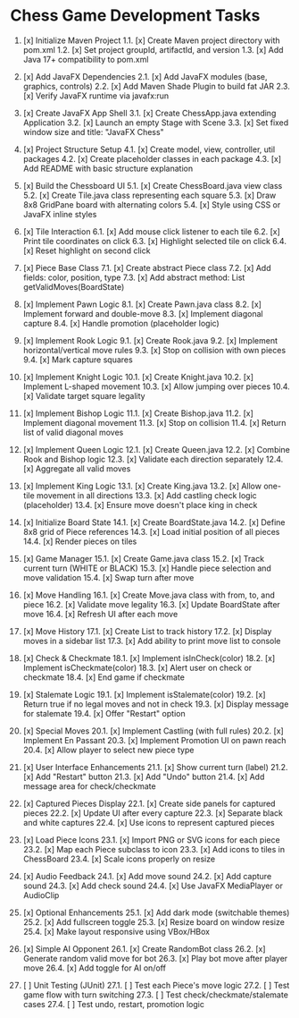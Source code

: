 # Chess Game Development Tasks

1. [x] Initialize Maven Project
1.1. [x] Create Maven project directory with pom.xml
1.2. [x] Set project groupId, artifactId, and version
1.3. [x] Add Java 17+ compatibility to pom.xml

2. [x] Add JavaFX Dependencies
2.1. [x] Add JavaFX modules (base, graphics, controls)
2.2. [x] Add Maven Shade Plugin to build fat JAR
2.3. [x] Verify JavaFX runtime via javafx:run

3. [x] Create JavaFX App Shell
3.1. [x] Create ChessApp.java extending Application
3.2. [x] Launch an empty Stage with Scene
3.3. [x] Set fixed window size and title: "JavaFX Chess"

4. [x] Project Structure Setup
4.1. [x] Create model, view, controller, util packages
4.2. [x] Create placeholder classes in each package
4.3. [x] Add README with basic structure explanation

5. [x] Build the Chessboard UI
5.1. [x] Create ChessBoard.java view class
5.2. [x] Create Tile.java class representing each square
5.3. [x] Draw 8x8 GridPane board with alternating colors
5.4. [x] Style using CSS or JavaFX inline styles

6. [x] Tile Interaction
6.1. [x] Add mouse click listener to each tile
6.2. [x] Print tile coordinates on click
6.3. [x] Highlight selected tile on click
6.4. [x] Reset highlight on second click

7. [x] Piece Base Class
7.1. [x] Create abstract Piece class
7.2. [x] Add fields: color, position, type
7.3. [x] Add abstract method: List<Move> getValidMoves(BoardState)

8. [x] Implement Pawn Logic
8.1. [x] Create Pawn.java class
8.2. [x] Implement forward and double-move
8.3. [x] Implement diagonal capture
8.4. [x] Handle promotion (placeholder logic)

9. [x] Implement Rook Logic
9.1. [x] Create Rook.java
9.2. [x] Implement horizontal/vertical move rules
9.3. [x] Stop on collision with own pieces
9.4. [x] Mark capture squares

10. [x] Implement Knight Logic
10.1. [x] Create Knight.java
10.2. [x] Implement L-shaped movement
10.3. [x] Allow jumping over pieces
10.4. [x] Validate target square legality

11. [x] Implement Bishop Logic
11.1. [x] Create Bishop.java
11.2. [x] Implement diagonal movement
11.3. [x] Stop on collision
11.4. [x] Return list of valid diagonal moves

12. [x] Implement Queen Logic
12.1. [x] Create Queen.java
12.2. [x] Combine Rook and Bishop logic
12.3. [x] Validate each direction separately
12.4. [x] Aggregate all valid moves

13. [x] Implement King Logic
13.1. [x] Create King.java
13.2. [x] Allow one-tile movement in all directions
13.3. [x] Add castling check logic (placeholder)
13.4. [x] Ensure move doesn't place king in check

14. [x] Initialize Board State
14.1. [x] Create BoardState.java
14.2. [x] Define 8x8 grid of Piece references
14.3. [x] Load initial position of all pieces
14.4. [x] Render pieces on tiles

15. [x] Game Manager
15.1. [x] Create Game.java class
15.2. [x] Track current turn (WHITE or BLACK)
15.3. [x] Handle piece selection and move validation
15.4. [x] Swap turn after move

16. [x] Move Handling
16.1. [x] Create Move.java class with from, to, and piece
16.2. [x] Validate move legality
16.3. [x] Update BoardState after move
16.4. [x] Refresh UI after each move

17. [x] Move History
17.1. [x] Create List<Move> to track history
17.2. [x] Display moves in a sidebar list
17.3. [x] Add ability to print move list to console

18. [x] Check & Checkmate
18.1. [x] Implement isInCheck(color)
18.2. [x] Implement isCheckmate(color)
18.3. [x] Alert user on check or checkmate
18.4. [x] End game if checkmate

19. [x] Stalemate Logic
19.1. [x] Implement isStalemate(color)
19.2. [x] Return true if no legal moves and not in check
19.3. [x] Display message for stalemate
19.4. [x] Offer "Restart" option

20. [x] Special Moves
20.1. [x] Implement Castling (with full rules)
20.2. [x] Implement En Passant
20.3. [x] Implement Promotion UI on pawn reach
20.4. [x] Allow player to select new piece type

21. [x] User Interface Enhancements
21.1. [x] Show current turn (label)
21.2. [x] Add "Restart" button
21.3. [x] Add "Undo" button
21.4. [x] Add message area for check/checkmate

22. [x] Captured Pieces Display
22.1. [x] Create side panels for captured pieces
22.2. [x] Update UI after every capture
22.3. [x] Separate black and white captures
22.4. [x] Use icons to represent captured pieces

23. [x] Load Piece Icons
23.1. [x] Import PNG or SVG icons for each piece
23.2. [x] Map each Piece subclass to icon
23.3. [x] Add icons to tiles in ChessBoard
23.4. [x] Scale icons properly on resize

24. [x] Audio Feedback
24.1. [x] Add move sound
24.2. [x] Add capture sound
24.3. [x] Add check sound
24.4. [x] Use JavaFX MediaPlayer or AudioClip

25. [x] Optional Enhancements
25.1. [x] Add dark mode (switchable themes)
25.2. [x] Add fullscreen toggle
25.3. [x] Resize board on window resize
25.4. [x] Make layout responsive using VBox/HBox

26. [x] Simple AI Opponent
26.1. [x] Create RandomBot class
26.2. [x] Generate random valid move for bot
26.3. [x] Play bot move after player move
26.4. [x] Add toggle for AI on/off

27. [ ] Unit Testing (JUnit)
27.1. [ ] Test each Piece's move logic
27.2. [ ] Test game flow with turn switching
27.3. [ ] Test check/checkmate/stalemate cases
27.4. [ ] Test undo, restart, promotion logic